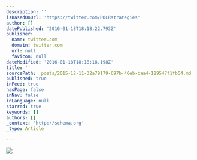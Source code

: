 ```yaml
---
description: ''
isBasedOnUrl: 'https://twitter.com/POLRstrategies'
author: []
datePublished: '2016-01-18T18:18:22.793Z'
publisher:
  name: twitter.com
  domain: twitter.com
  url: null
  favicon: null
dateModified: '2016-01-18T18:18:18.198Z'
title: ''
sourcePath: _posts/2015-12-11-32a79179-697b-40eb-baa4-129547f1fb54.md
published: true
inFeed: true
hasPage: false
inNav: false
inLanguage: null
starred: true
keywords: []
authors: []
_context: 'http://schema.org'
_type: Article

---
```

![](https://pbs.twimg.com/profile_images/656131022900166656/PZVIRV4b.png)